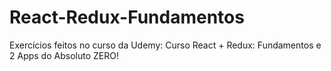# React-Redux-Fundamentos
Exercícios feitos no curso da Udemy:  Curso React + Redux: Fundamentos e 2 Apps do Absoluto ZERO!
